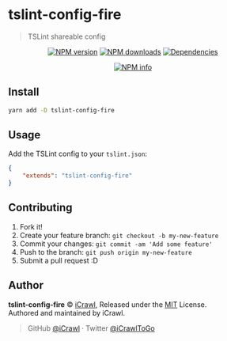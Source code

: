 # tslint-config-fire
> TSLint shareable config

<div align="center">
	<p>
		<a href="https://www.npmjs.com/package/tslint-config-fire"><img src="https://img.shields.io/npm/v/tslint-config-fire.svg?maxAge=3600" alt="NPM version" /></a>
		<a href="https://www.npmjs.com/package/tslint-config-fire"><img src="https://img.shields.io/npm/dt/tslint-config-fire.svg?maxAge=3600" alt="NPM downloads" /></a>
		<a href="https://david-dm.org/iCrawl/tslint-config-fire"><img src="https://david-dm.org/iCrawl/tslint-config-fire/status.svg?maxAge=3600" alt="Dependencies" /></a>
	</p>
	<p>
		<a href="https://nodei.co/npm/tslint-config-fire/"><img src="https://nodei.co/npm/tslint-config-fire.png?downloads=true&stars=true" alt="NPM info" /></a>
	</p>
</div>

## Install

```bash
yarn add -D tslint-config-fire
```

## Usage

Add the TSLint config to your `tslint.json`:

```json
{
	"extends": "tslint-config-fire"
}
```

## Contributing

1. Fork it!
2. Create your feature branch: `git checkout -b my-new-feature`
3. Commit your changes: `git commit -am 'Add some feature'`
4. Push to the branch: `git push origin my-new-feature`
5. Submit a pull request :D

## Author

**tslint-config-fire** © [iCrawl](https://github.com/iCrawl), Released under the [MIT](https://github.com/iCrawl/tslint-config-fire/blob/master/LICENSE) License.<br>
Authored and maintained by iCrawl.

> GitHub [@iCrawl](https://github.com/iCrawl) · Twitter [@iCrawlToGo](https://twitter.com/iCrawlToGo)
